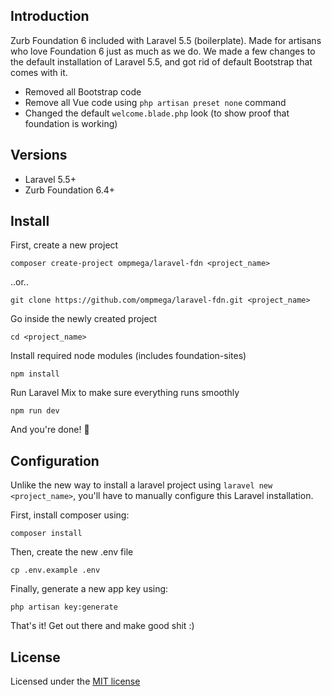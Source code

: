 ## Introduction
Zurb Foundation 6 included with Laravel 5.5 (boilerplate). Made for artisans who love Foundation 6 just as much as we do. We made a few changes to the default installation of Laravel 5.5, and got rid of default Bootstrap that comes with it.
- Removed all Bootstrap code
- Remove all Vue code using `php artisan preset none` command
- Changed the default `welcome.blade.php` look (to show proof that foundation is working)

## Versions
- Laravel 5.5+
- Zurb Foundation 6.4+

## Install
First, create a new project
```
composer create-project ompmega/laravel-fdn <project_name>
```
..or..
```
git clone https://github.com/ompmega/laravel-fdn.git <project_name>
```

Go inside the newly created project
```
cd <project_name>
```

Install required node modules (includes foundation-sites)
```
npm install
```

Run Laravel Mix to make sure everything runs smoothly
```
npm run dev
```

And you're done! 🎉

## Configuration
Unlike the new way to install a laravel project using `laravel new <project_name>`, you'll have to manually configure this Laravel installation.

First, install composer using:
```
composer install
```

Then, create the new .env file
```
cp .env.example .env
```

Finally, generate a new app key using:
```
php artisan key:generate
```

That's it! Get out there and make good shit :)

## License
Licensed under the [MIT license](http://opensource.org/licenses/MIT)